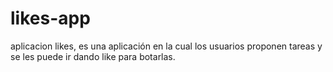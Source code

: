 # likes-app
aplicacion likes, es una aplicación en la cual los usuarios proponen tareas y se les puede ir dando like para botarlas.
